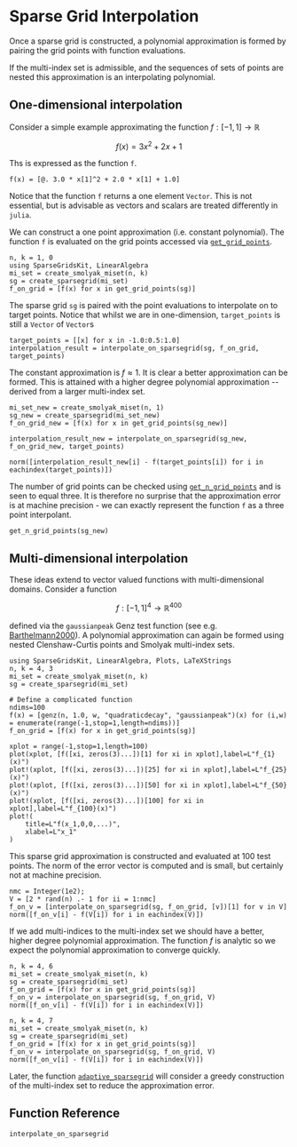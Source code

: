 # Sparse Grid Interpolation
Once a sparse grid is constructed, a polynomial approximation is formed by pairing the grid points with function evaluations.

If the multi-index set is admissible, and the sequences of sets of points are nested this approximation is an interpolating polynomial.

## One-dimensional interpolation
Consider a simple example approximating the function $f:[-1,1]\to\mathbb{R}$
```math
f(x) = 3x^2 + 2x + 1
```
Ths is expressed as the function `f`.
```@example interp1
f(x) = [@. 3.0 * x[1]^2 + 2.0 * x[1] + 1.0]
```
Notice that the function `f` returns a one element `Vector`.
This is not essential, but is advisable as vectors and scalars are treated differently in `julia`.

We can construct a one point approximation (i.e. constant polynomial).
The function `f` is evaluated on the grid points accessed via [`get_grid_points`](@ref).
```@example interp1
n, k = 1, 0
using SparseGridsKit, LinearAlgebra
mi_set = create_smolyak_miset(n, k)
sg = create_sparsegrid(mi_set)
f_on_grid = [f(x) for x in get_grid_points(sg)]
```
The sparse grid `sg` is paired with the point evaluations to interpolate on to target points.
Notice that whilst we are in one-dimension, `target_points` is still a `Vector` of `Vector`s
```@example interp1
target_points = [[x] for x in -1.0:0.5:1.0]
interpolation_result = interpolate_on_sparsegrid(sg, f_on_grid, target_points)
```
The constant approximation is $f\approx 1$.
It is clear a better approximation can be formed.
This is attained with a higher degree polynomial approximation -- derived from a larger multi-index set.
```@example interp1
mi_set_new = create_smolyak_miset(n, 1)
sg_new = create_sparsegrid(mi_set_new)
f_on_grid_new = [f(x) for x in get_grid_points(sg_new)]

interpolation_result_new = interpolate_on_sparsegrid(sg_new, f_on_grid_new, target_points)

norm([interpolation_result_new[i] - f(target_points[i]) for i in eachindex(target_points)])
```

The number of grid points can be checked using [`get_n_grid_points`](@ref) and is seen to equal three.
It is therefore no surprise that the approximation error is at machine precision - we can exactly represent the function `f` as a three point interpolant.
```@example interp1
get_n_grid_points(sg_new)
```
## Multi-dimensional interpolation
These ideas extend to vector valued functions with multi-dimensional domains.
Consider a function
```math
f:[-1,1]^4 \to \mathbb{R}^{400}
```
defined via the `gaussianpeak` Genz test function (see e.g. [Barthelmann2000](@cite)).
A polynomial approximation can again be formed using nested Clenshaw-Curtis points and Smolyak multi-index sets.

```@example interp4
using SparseGridsKit, LinearAlgebra, Plots, LaTeXStrings
n, k = 4, 3
mi_set = create_smolyak_miset(n, k)
sg = create_sparsegrid(mi_set)

# Define a complicated function
ndims=100
f(x) = [genz(n, 1.0, w, "quadraticdecay", "gaussianpeak")(x) for (i,w) = enumerate(range(-1,stop=1,length=ndims))]
f_on_grid = [f(x) for x in get_grid_points(sg)]

xplot = range(-1,stop=1,length=100)
plot(xplot, [f([xi, zeros(3)...])[1] for xi in xplot],label=L"f_{1}(x)")
plot!(xplot, [f([xi, zeros(3)...])[25] for xi in xplot],label=L"f_{25}(x)")
plot!(xplot, [f([xi, zeros(3)...])[50] for xi in xplot],label=L"f_{50}(x)")
plot!(xplot, [f([xi, zeros(3)...])[100] for xi in xplot],label=L"f_{100}(x)")
plot!(
    title=L"f(x_1,0,0,...)",
    xlabel=L"x_1"
)
```
This sparse grid approximation is constructed and evaluated at $100$ test points.
The norm of the error vector is computed and is small, but certainly not at machine precision.
```@example interp4
nmc = Integer(1e2);
V = [2 * rand(n) .- 1 for ii = 1:nmc]
f_on_v = [interpolate_on_sparsegrid(sg, f_on_grid, [v])[1] for v in V]
norm([f_on_v[i] - f(V[i]) for i in eachindex(V)])
```
If we add multi-indices to the multi-index set we should have a better, higher degree polynomial approximation.
The function $f$ is analytic so we expect the polynomial approximation to converge quickly.
```@example interp4
n, k = 4, 6
mi_set = create_smolyak_miset(n, k)
sg = create_sparsegrid(mi_set)
f_on_grid = [f(x) for x in get_grid_points(sg)]
f_on_v = interpolate_on_sparsegrid(sg, f_on_grid, V)
norm([f_on_v[i] - f(V[i]) for i in eachindex(V)])
```
```@example interp4
n, k = 4, 7
mi_set = create_smolyak_miset(n, k)
sg = create_sparsegrid(mi_set)
f_on_grid = [f(x) for x in get_grid_points(sg)]
f_on_v = interpolate_on_sparsegrid(sg, f_on_grid, V)
norm([f_on_v[i] - f(V[i]) for i in eachindex(V)])
```
Later, the function [`adaptive_sparsegrid`](@ref) will consider a greedy construction of the multi-index set to reduce the approximation error.

## Function Reference
```@docs
interpolate_on_sparsegrid
```
